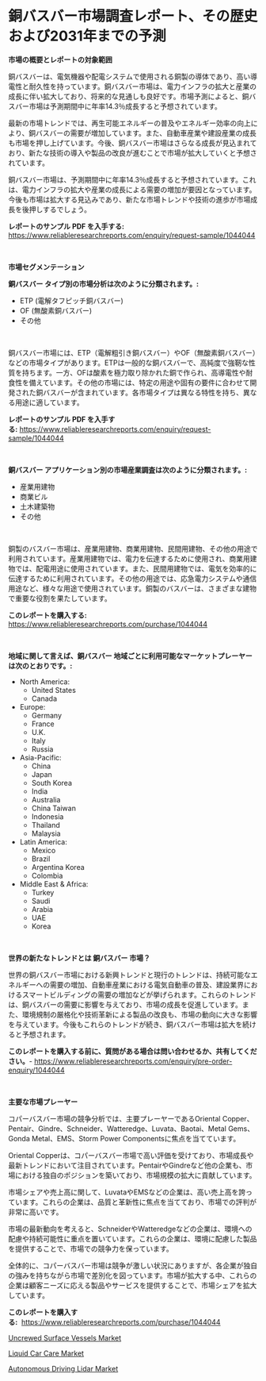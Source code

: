 <p><h1>銅バスバー市場調査レポート、その歴史および2031年までの予測</h1></p><p><strong>市場の概要とレポートの対象範囲</strong></p>
<p><p>銅バスバーは、電気機器や配電システムで使用される銅製の導体であり、高い導電性と耐久性を持っています。銅バスバー市場は、電力インフラの拡大と産業の成長に伴い拡大しており、将来的な見通しも良好です。市場予測によると、銅バスバー市場は予測期間中に年率14.3％成長すると予想されています。</p><p>最新の市場トレンドでは、再生可能エネルギーの普及やエネルギー効率の向上により、銅バスバーの需要が増加しています。また、自動車産業や建設産業の成長も市場を押し上げています。今後、銅バスバー市場はさらなる成長が見込まれており、新たな技術の導入や製品の改良が進むことで市場が拡大していくと予想されています。</p><p>銅バスバー市場は、予測期間中に年率14.3％成長すると予想されています。これは、電力インフラの拡大や産業の成長による需要の増加が要因となっています。今後も市場は拡大する見込みであり、新たな市場トレンドや技術の進歩が市場成長を後押しするでしょう。</p></p>
<p><strong>レポートのサンプル PDF を入手する:</strong> <a href="https://www.reliableresearchreports.com/enquiry/request-sample/1044044">https://www.reliableresearchreports.com/enquiry/request-sample/1044044</a></p>
<p>&nbsp;</p>
<p><strong>市場セグメンテーション</strong></p>
<p><strong>銅バスバー タイプ別の市場分析は次のように分類されます。:</strong></p>
<p><ul><li>ETP (電解タフピッチ銅バスバー)</li><li>OF (無酸素銅バスバー)</li><li>その他</li></ul></p>
<p>&nbsp;</p>
<p><p>銅バスバー市場には、ETP（電解粗引き銅バスバー）やOF（無酸素銅バスバー）などの市場タイプがあります。ETPは一般的な銅バスバーで、高純度で強靭な性質を持ちます。一方、OFは酸素を極力取り除かれた銅で作られ、高導電性や耐食性を備えています。その他の市場には、特定の用途や固有の要件に合わせて開発された銅バスバーが含まれています。各市場タイプは異なる特性を持ち、異なる用途に適しています。</p></p>
<p><strong>レポートのサンプル PDF を入手する:</strong>&nbsp;<a href="https://www.reliableresearchreports.com/enquiry/request-sample/1044044">https://www.reliableresearchreports.com/enquiry/request-sample/1044044</a></p>
<p>&nbsp;</p>
<p><strong> 銅バスバー アプリケーション別の市場産業調査は次のように分類されます。:</strong></p>
<p><ul><li>産業用建物</li><li>商業ビル</li><li>土木建築物</li><li>その他</li></ul></p>
<p>&nbsp;</p>
<p><p>銅製のバスバー市場は、産業用建物、商業用建物、民間用建物、その他の用途で利用されています。産業用建物では、電力を伝達するために使用され、商業用建物では、配電用途に使用されています。また、民間用建物では、電気を効率的に伝達するために利用されています。その他の用途では、応急電力システムや通信用途など、様々な用途で使用されています。銅製のバスバーは、さまざまな建物で重要な役割を果たしています。</p></p>
<p><strong>このレポートを購入する:</strong>&nbsp; <a href="https://www.reliableresearchreports.com/purchase/1044044">https://www.reliableresearchreports.com/purchase/1044044</a></p>
<p>&nbsp;</p>
<p><strong>地域に関して言えば、銅バスバー 地域ごとに利用可能なマーケットプレーヤーは次のとおりです。:</strong></p>
<p><ul>
    <li>
        North America:
        <ul>
            <li>United States</li>
            <li>Canada</li>
        </ul>
    </li>
    <li>
        Europe:
        <ul>
            <li>Germany</li>
            <li>France</li>
            <li>U.K.</li>
            <li>Italy</li>
            <li>Russia</li>
        </ul>
    </li>
    <li>
        Asia-Pacific:
        <ul>
            <li>China</li>
            <li>Japan</li>
            <li>South Korea</li>
            <li>India</li>
            <li>Australia</li>
            <li>China Taiwan</li>
            <li>Indonesia</li>
            <li>Thailand</li>
            <li>Malaysia</li>
        </ul>
    </li>
    <li>
        Latin America:
        <ul>
            <li>Mexico</li>
            <li>Brazil</li>
            <li>Argentina Korea</li>
            <li>Colombia</li>
        </ul>
    </li>
    <li>
        Middle East & Africa:
        <ul>
            <li>Turkey</li>
            <li>Saudi</li>
            <li>Arabia</li>
            <li>UAE</li>
            <li>Korea</li>
        </ul>
    </li>
    </ul></p>
<p>&nbsp;</p>
<p><strong>世界の新たなトレンドとは 銅バスバー 市場？</strong></p>
<p><p>世界の銅バスバー市場における新興トレンドと現行のトレンドは、持続可能なエネルギーへの需要の増加、自動車産業における電気自動車の普及、建設業界におけるスマートビルディングの需要の増加などが挙げられます。これらのトレンドは、銅バスバーの需要に影響を与えており、市場の成長を促進しています。また、環境規制の厳格化や技術革新による製品の改良も、市場の動向に大きな影響を与えています。今後もこれらのトレンドが続き、銅バスバー市場は拡大を続けると予想されます。</p></p>
<p><strong>このレポートを購入する前に、質問がある場合は問い合わせるか、共有してください。</strong>- <a href="https://www.reliableresearchreports.com/enquiry/pre-order-enquiry/1044044">https://www.reliableresearchreports.com/enquiry/pre-order-enquiry/1044044</a></p>
<p>&nbsp;</p>
<p><strong>主要な市場プレーヤー</strong></p>
<p><p>コパーバスバー市場の競争分析では、主要プレーヤーであるOriental Copper、Pentair、Gindre、Schneider、Watteredge、Luvata、Baotai、Metal Gems、Gonda Metal、EMS、Storm Power Componentsに焦点を当てています。 </p><p>Oriental Copperは、コパーバスバー市場で高い評価を受けており、市場成長や最新トレンドにおいて注目されています。PentairやGindreなど他の企業も、市場における独自のポジションを築いており、市場規模の拡大に貢献しています。</p><p>市場シェアや売上高に関して、LuvataやEMSなどの企業は、高い売上高を誇っています。これらの企業は、品質と革新性に焦点を当てており、市場での評判が非常に高いです。</p><p>市場の最新動向を考えると、SchneiderやWatteredgeなどの企業は、環境への配慮や持続可能性に重点を置いています。これらの企業は、環境に配慮した製品を提供することで、市場での競争力を保っています。</p><p>全体的に、コパーバスバー市場は競争が激しい状況にありますが、各企業が独自の強みを持ちながら市場で差別化を図っています。市場が拡大する中、これらの企業は顧客ニーズに応える製品やサービスを提供することで、市場シェアを拡大しています。</p></p>
<p><strong>このレポートを購入する:</strong>&nbsp;&nbsp;<a href="https://www.reliableresearchreports.com/purchase/1044044">https://www.reliableresearchreports.com/purchase/1044044</a></p>
<p><p><a href="https://github.com/Glendatilghmankmgz0rbhwpy/Market-Research-Report-List-1/blob/main/uncrewed-surface-vessels-market.md">Uncrewed Surface Vessels Market</a></p><p><a href="https://github.com/juancolorado15/Market-Research-Report-List-1/blob/main/liquid-car-care-market.md">Liquid Car Care Market</a></p><p><a href="https://github.com/dx0328/Market-Research-Report-List-1/blob/main/autonomous-driving-lidar-market.md">Autonomous Driving Lidar Market</a></p></p>